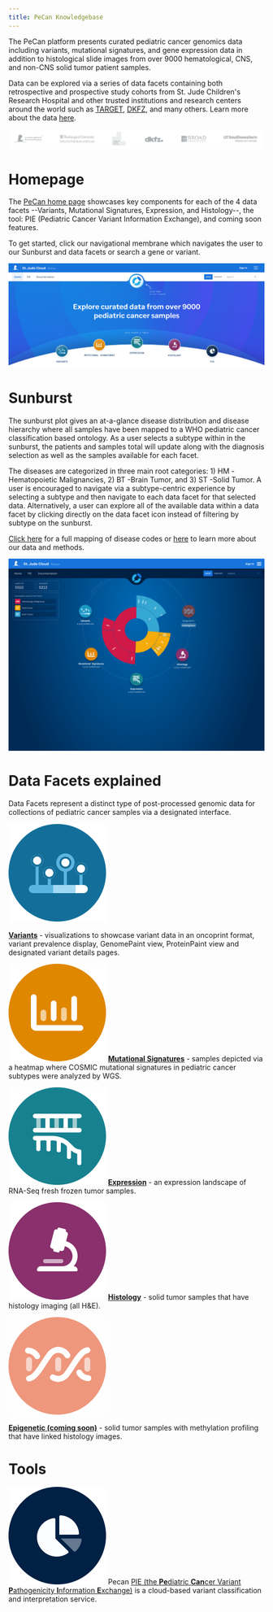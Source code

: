 ```yaml
---
title: PeCan Knowledgebase
---
```


The PeCan platform presents curated pediatric cancer genomics data including variants, mutational signatures, and gene expression data in addition to histological slide images from over 9000 hematological, CNS, and non-CNS solid tumor patient samples.


Data can be explored via a series of data facets containing both retrospective and prospective study cohorts from St. Jude Children's Research Hospital and other trusted institutions and research centers around the world such as [TARGET](https://ocg.cancer.gov/programs/target), [DKFZ](https://www.dkfz.de/en/index.html), and many others. Learn more about the data [here](https://university.stjude.cloud/docs/pecan/data/).

![](./logos.png)

# Homepage
The [PeCan home page](https://pecan.stjude.cloud/home) showcases key components for each of the 4 data facets --Variants, Mutational Signatures, Expression, and Histology--, the tool: PIE (Pediatric Cancer Variant Information Exchange), and coming soon features.

To get started, click our navigational membrane which navigates the user to our Sunburst and data facets or search a gene or variant.

![](./homepage.png)

# Sunburst
The sunburst plot gives an at-a-glance disease distribution and disease hierarchy where all samples have been mapped to a WHO pediatric cancer classification based ontology.
As a user selects a subtype within in the sunburst, the patients and samples total will update along with the diagnosis selection as well as the samples available for each facet.

The diseases are categorized in three main root categories: 1) HM -Hematopoietic Malignancies, 2) BT -Brain Tumor, and 3) ST -Solid Tumor. A user is encouraged to navigate via a subtype-centric experience by selecting a subtype and then navigate to each data facet for that selected data. Alternatively, a user can explore all of the available data within a data facet by clicking directly on the data facet icon instead of filtering by subtype on the sunburst.

[Click here](../genomics-platform/requesting-data/about-our-data/#short-disease-code-mapping) for a full mapping of disease codes or [here](http://localhost:8000/docs/pecan/methods-data/) to learn more about our data and methods.

![](./pecan.png)


# Data Facets explained
Data Facets represent a distinct type of post-processed genomic data for collections of pediatric cancer samples via a designated interface.

[![Variants](./variants.svg)](https://university.stjude.cloud/docs/pecan/variants/)

**[Variants](https://university.stjude.cloud/docs/pecan/variants/)** - visualizations to showcase variant data in an oncoprint format, variant prevalence display, GenomePaint view, ProteinPaint view and designated variant details pages.

[![Mutational Signatures](./mutational-signatures.svg)](https://university.stjude.cloud/docs/pecan/mut-sigs/)
**[Mutational Signatures](https://university.stjude.cloud/docs/pecan/mut-sigs/)** - samples depicted via a heatmap where COSMIC mutational signatures in pediatric cancer subtypes were analyzed by WGS.

[![Expression](./expression.svg)](https://university.stjude.cloud/docs/pecan/expression/)
**[Expression](https://university.stjude.cloud/docs/pecan/expression/)** - an expression landscape of RNA-Seq fresh frozen tumor samples.

[![Histology](./histology.svg)](https://university.stjude.cloud/docs/pecan/histology/)
**[Histology](https://university.stjude.cloud/docs/pecan/histology/)** - solid tumor samples that have histology imaging (all H&E).

<a href="https://university.stjude.cloud/docs/pecan/epigenetic/"><img src="./epigenetic.svg" style="opacity:.5;" /></a>

**[Epigenetic (coming soon)](https://university.stjude.cloud/docs/pecan/epigenetic/)** - solid tumor samples with methylation profiling that have linked histology images.

# Tools
![PIE](./pie.svg)
Pecan [PIE (the **Pe**diatric **Can**cer Variant **P**athogenicity **I**nformation **E**xchange)](https://university.stjude.cloud/docs/pecan/pie/) is a cloud-based variant classification and interpretation service.